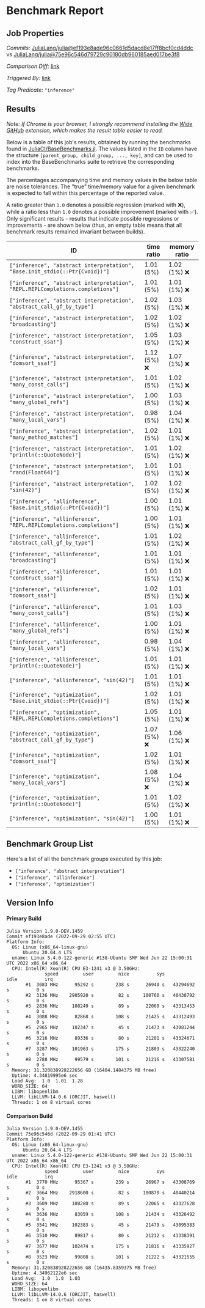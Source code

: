 # Benchmark Report

## Job Properties

*Commits:* [JuliaLang/julia@ef193e8ade96c0661d5dacd8e17ff8bcf0cd4ddc](https://github.com/JuliaLang/julia/commit/ef193e8ade96c0661d5dacd8e17ff8bcf0cd4ddc) vs [JuliaLang/julia@75e96c546d79729c90180db960185aed017be3f8](https://github.com/JuliaLang/julia/commit/75e96c546d79729c90180db960185aed017be3f8)

*Comparison Diff:* [link](https://github.com/JuliaLang/julia/compare/75e96c546d79729c90180db960185aed017be3f8..ef193e8ade96c0661d5dacd8e17ff8bcf0cd4ddc)

*Triggered By:* [link](https://github.com/JuliaLang/julia/pull/46963#issuecomment-1261676720)

*Tag Predicate:* `"inference"`

## Results

*Note: If Chrome is your browser, I strongly recommend installing the [Wide GitHub](https://chrome.google.com/webstore/detail/wide-github/kaalofacklcidaampbokdplbklpeldpj?hl=en)
extension, which makes the result table easier to read.*

Below is a table of this job's results, obtained by running the benchmarks found in
[JuliaCI/BaseBenchmarks.jl](https://github.com/JuliaCI/BaseBenchmarks.jl). The values
listed in the `ID` column have the structure `[parent_group, child_group, ..., key]`,
and can be used to index into the BaseBenchmarks suite to retrieve the corresponding
benchmarks.

The percentages accompanying time and memory values in the below table are noise tolerances. The "true"
time/memory value for a given benchmark is expected to fall within this percentage of the reported value.

A ratio greater than `1.0` denotes a possible regression (marked with :x:), while a ratio less
than `1.0` denotes a possible improvement (marked with :white_check_mark:). Only significant results - results
that indicate possible regressions or improvements - are shown below (thus, an empty table means that all
benchmark results remained invariant between builds).

| ID | time ratio | memory ratio |
|----|------------|--------------|
| `["inference", "abstract interpretation", "Base.init_stdio(::Ptr{Cvoid})"]` | 1.01 (5%)  | 1.02 (1%) :x: |
| `["inference", "abstract interpretation", "REPL.REPLCompletions.completions"]` | 1.01 (5%)  | 1.01 (1%) :x: |
| `["inference", "abstract interpretation", "abstract_call_gf_by_type"]` | 1.02 (5%)  | 1.03 (1%) :x: |
| `["inference", "abstract interpretation", "broadcasting"]` | 1.02 (5%)  | 1.02 (1%) :x: |
| `["inference", "abstract interpretation", "construct_ssa!"]` | 1.05 (5%)  | 1.03 (1%) :x: |
| `["inference", "abstract interpretation", "domsort_ssa!"]` | 1.12 (5%) :x: | 1.07 (1%) :x: |
| `["inference", "abstract interpretation", "many_const_calls"]` | 1.01 (5%)  | 1.02 (1%) :x: |
| `["inference", "abstract interpretation", "many_global_refs"]` | 1.00 (5%)  | 1.03 (1%) :x: |
| `["inference", "abstract interpretation", "many_local_vars"]` | 0.98 (5%)  | 1.04 (1%) :x: |
| `["inference", "abstract interpretation", "many_method_matches"]` | 1.02 (5%)  | 1.01 (1%) :x: |
| `["inference", "abstract interpretation", "println(::QuoteNode)"]` | 1.01 (5%)  | 1.02 (1%) :x: |
| `["inference", "abstract interpretation", "rand(Float64)"]` | 1.01 (5%)  | 1.01 (1%) :x: |
| `["inference", "abstract interpretation", "sin(42)"]` | 1.02 (5%)  | 1.02 (1%) :x: |
| `["inference", "allinference", "Base.init_stdio(::Ptr{Cvoid})"]` | 1.00 (5%)  | 1.01 (1%) :x: |
| `["inference", "allinference", "REPL.REPLCompletions.completions"]` | 1.00 (5%)  | 1.01 (1%) :x: |
| `["inference", "allinference", "abstract_call_gf_by_type"]` | 1.01 (5%)  | 1.02 (1%) :x: |
| `["inference", "allinference", "broadcasting"]` | 1.01 (5%)  | 1.01 (1%) :x: |
| `["inference", "allinference", "construct_ssa!"]` | 1.01 (5%)  | 1.01 (1%) :x: |
| `["inference", "allinference", "domsort_ssa!"]` | 1.02 (5%)  | 1.01 (1%) :x: |
| `["inference", "allinference", "many_const_calls"]` | 1.01 (5%)  | 1.03 (1%) :x: |
| `["inference", "allinference", "many_global_refs"]` | 1.00 (5%)  | 1.01 (1%) :x: |
| `["inference", "allinference", "many_local_vars"]` | 0.98 (5%)  | 1.04 (1%) :x: |
| `["inference", "allinference", "println(::QuoteNode)"]` | 1.01 (5%)  | 1.01 (1%) :x: |
| `["inference", "allinference", "sin(42)"]` | 1.01 (5%)  | 1.01 (1%) :x: |
| `["inference", "optimization", "Base.init_stdio(::Ptr{Cvoid})"]` | 1.02 (5%)  | 1.01 (1%) :x: |
| `["inference", "optimization", "REPL.REPLCompletions.completions"]` | 1.05 (5%)  | 1.01 (1%) :x: |
| `["inference", "optimization", "abstract_call_gf_by_type"]` | 1.07 (5%) :x: | 1.06 (1%) :x: |
| `["inference", "optimization", "domsort_ssa!"]` | 1.02 (5%)  | 1.01 (1%) :x: |
| `["inference", "optimization", "many_local_vars"]` | 1.08 (5%) :x: | 1.04 (1%) :x: |
| `["inference", "optimization", "println(::QuoteNode)"]` | 1.01 (5%)  | 1.02 (1%) :x: |
| `["inference", "optimization", "sin(42)"]` | 1.00 (5%)  | 1.01 (1%) :x: |

## Benchmark Group List

Here's a list of all the benchmark groups executed by this job:

- `["inference", "abstract interpretation"]`
- `["inference", "allinference"]`
- `["inference", "optimization"]`

## Version Info

#### Primary Build

```
Julia Version 1.9.0-DEV.1459
Commit ef193e8ade (2022-09-29 02:55 UTC)
Platform Info:
  OS: Linux (x86_64-linux-gnu)
      Ubuntu 20.04.4 LTS
  uname: Linux 5.4.0-122-generic #138-Ubuntu SMP Wed Jun 22 15:00:31 UTC 2022 x86_64 x86_64
  CPU: Intel(R) Xeon(R) CPU E3-1241 v3 @ 3.50GHz: 
              speed         user         nice          sys         idle          irq
       #1  3083 MHz      95292 s        238 s      26940 s   43294692 s          0 s
       #2  3136 MHz    2905920 s         82 s     100760 s   40438792 s          0 s
       #3  2836 MHz     108249 s         89 s      22060 s   43313453 s          0 s
       #4  3088 MHz      82868 s        108 s      21425 s   43312493 s          0 s
       #5  2965 MHz     102347 s         45 s      21473 s   43081244 s          0 s
       #6  3216 MHz      89336 s         80 s      21201 s   43324671 s          0 s
       #7  3287 MHz     101963 s        175 s      21803 s   43322240 s          0 s
       #8  2788 MHz      99579 s        101 s      21216 s   43307581 s          0 s
  Memory: 31.320838928222656 GB (16404.1484375 MB free)
  Uptime: 4.34819995e6 sec
  Load Avg:  1.0  1.01  1.28
  WORD_SIZE: 64
  LIBM: libopenlibm
  LLVM: libLLVM-14.0.6 (ORCJIT, haswell)
  Threads: 1 on 8 virtual cores

```

#### Comparison Build

```
Julia Version 1.9.0-DEV.1455
Commit 75e96c546d (2022-09-29 01:41 UTC)
Platform Info:
  OS: Linux (x86_64-linux-gnu)
      Ubuntu 20.04.4 LTS
  uname: Linux 5.4.0-122-generic #138-Ubuntu SMP Wed Jun 22 15:00:31 UTC 2022 x86_64 x86_64
  CPU: Intel(R) Xeon(R) CPU E3-1241 v3 @ 3.50GHz: 
              speed         user         nice          sys         idle          irq
       #1  3770 MHz      95367 s        239 s      26967 s   43308769 s          0 s
       #2  3664 MHz    2918600 s         82 s     100870 s   40440214 s          0 s
       #3  3609 MHz     108280 s         89 s      22065 s   43327628 s          0 s
       #4  3636 MHz      83059 s        108 s      21434 s   43326492 s          0 s
       #5  3541 MHz     102383 s         45 s      21479 s   43095383 s          0 s
       #6  3510 MHz      89817 s         80 s      21212 s   43338391 s          0 s
       #7  3677 MHz     102474 s        175 s      21816 s   43335927 s          0 s
       #8  3523 MHz      99808 s        101 s      21222 s   43321555 s          0 s
  Memory: 31.320838928222656 GB (16435.8359375 MB free)
  Uptime: 4.34962122e6 sec
  Load Avg:  1.0  1.0  1.03
  WORD_SIZE: 64
  LIBM: libopenlibm
  LLVM: libLLVM-14.0.6 (ORCJIT, haswell)
  Threads: 1 on 8 virtual cores

```
